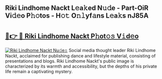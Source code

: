 ## Riki Lindhome Nackt L𝚎a𝚔ed N𝚞𝚍e - Part-OiR Vi𝚍𝚎o P𝚑𝚘tos - H𝚘𝚝 O𝚗𝚕yf𝚊ns L𝚎a𝚔s nJ85A

# <h2><a href="http://kf39s0.oniu.top/?m=Riki+Lindhome+Nackt">🔗👉 🔴 Riki Lindhome Nackt P𝚑ot𝚘𝚜 V𝚒d𝚎o</a></h2>

[![Riki Lindhome Nackt Nu𝚍e𝚜](https://i.imgur.com/0qMVB7G.gif)](http://kf39s0.oniu.top/?m=Riki+Lindhome+Nackt)
Social media thought leader Riki Lindhome Nackt, acclaimed for publishing dance and lifestyle material, consisting of presentations and blogs. Riki Lindhome Nackt's public image is characterized by its warmth and accessibility, but the depths of his private life remain a captivating mystery.  
